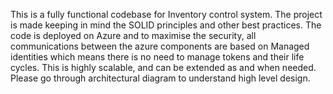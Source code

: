 This is a fully functional codebase for Inventory control system.
The project is made keeping in mind the SOLID principles and other best practices.
The code is deployed on Azure and to maximise the security, all communications between the azure components are based on Managed identities which means there is no need to manage tokens and their life cycles.
This is highly scalable, and can be extended as and when needed.
Please go through architectural diagram to understand high level design.
